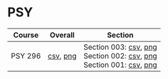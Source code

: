 # PSY

| Course | Overall | Section |
| ------ | ------- | ------- |
| PSY 296 | [csv](https://github.com/UCSD-Historical-Enrollment-Data//Users/ryanbatubara/Desktop/2024Spring/blob/main/overall/PSY%20296.csv), [png](https://raw.githubusercontent.com/UCSD-Historical-Enrollment-Data//Users/ryanbatubara/Desktop/2024Spring/main/plot_overall/PSY%20296.png) | Section 003: [csv](https://github.com/UCSD-Historical-Enrollment-Data//Users/ryanbatubara/Desktop/2024Spring/blob/main/section/PSY%20296_003.csv), [png](https://raw.githubusercontent.com/UCSD-Historical-Enrollment-Data//Users/ryanbatubara/Desktop/2024Spring/main/plot_section/PSY%20296_003.png)<br>Section 002: [csv](https://github.com/UCSD-Historical-Enrollment-Data//Users/ryanbatubara/Desktop/2024Spring/blob/main/section/PSY%20296_002.csv), [png](https://raw.githubusercontent.com/UCSD-Historical-Enrollment-Data//Users/ryanbatubara/Desktop/2024Spring/main/plot_section/PSY%20296_002.png)<br>Section 001: [csv](https://github.com/UCSD-Historical-Enrollment-Data//Users/ryanbatubara/Desktop/2024Spring/blob/main/section/PSY%20296_001.csv), [png](https://raw.githubusercontent.com/UCSD-Historical-Enrollment-Data//Users/ryanbatubara/Desktop/2024Spring/main/plot_section/PSY%20296_001.png) |
